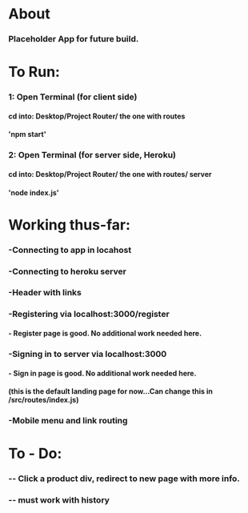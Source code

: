 # About
### Placeholder App for future build.


# To Run:
###  1:   Open Terminal (for client side)
####           cd into: Desktop/Project Router/ the one with routes
####             'npm start' 

###  2:   Open Terminal (for server side, Heroku)
####           cd into: Desktop/Project Router/ the one with routes/ server
####              'node index.js' 


# Working thus-far:
###   -Connecting to app in locahost
###   -Connecting to heroku server 
###   -Header with links
###   -Registering via localhost:3000/register
####       - Register page is good. No additional work needed here.
###   -Signing in to server via localhost:3000 
####       - Sign in page is good. No additional work needed here.
####       (this is the default landing page for now...Can change this in /src/routes/index.js)
###   -Mobile menu and link routing


# To - Do:
###  -- Click a product div, redirect to new page with more info.
###     -- must work with history


